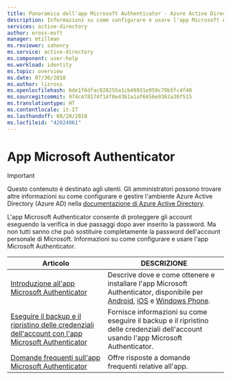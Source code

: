 ```yaml
---
title: Panoramica dell'app Microsoft Authenticator - Azure Active Directory | Microsoft Docs
description: Informazioni su come configurare e usare l'app Microsoft Authenticator.
services: active-directory
author: eross-msft
manager: mtillman
ms.reviewer: sahenry
ms.service: active-directory
ms.component: user-help
ms.workload: identity
ms.topic: overview
ms.date: 07/30/2018
ms.author: lizross
ms.openlocfilehash: 6de1f6dfac028255a1cb49931e959c79b5fc4f40
ms.sourcegitcommit: 974c478174f14f8e4361a1af6656e9362a30f515
ms.translationtype: HT
ms.contentlocale: it-IT
ms.lasthandoff: 08/20/2018
ms.locfileid: "42024061"
---
```

# <a name="microsoft-authenticator-app"></a>App Microsoft Authenticator

>[!Important]
>Questo contenuto è destinato agli utenti. Gli amministratori possono trovare altre informazioni su come configurare e gestire l'ambiente Azure Active Directory (Azure AD) nella [documentazione di Azure Active Directory](https://docs.microsoft.com/azure/active-directory).

L'app Microsoft Authenticator consente di proteggere gli account eseguendo la verifica in due passaggi dopo aver inserito la password. Ma non tutti sanno che può sostituire completamente la password dell'account personale di Microsoft. Informazioni su come configurare e usare l'app Microsoft Authenticator.

|Articolo |DESCRIZIONE |
|------|------------|
|[Introduzione all'app Microsoft Authenticator](microsoft-authenticator-app-how-to.md)|Descrive dove e come ottenere e installare l'app Microsoft Authenticator, disponibile per [Android](https://go.microsoft.com/fwlink/?linkid=866594), [iOS](https://go.microsoft.com/fwlink/?linkid=866594) e [Windows Phone](http://go.microsoft.com/fwlink/?Linkid=825071).|
|[Eseguire il backup e il ripristino delle credenziali dell'account con l'app Microsoft Authenticator](microsoft-authenticator-app-backup-and-recovery.md)| Fornisce informazioni su come eseguire il backup e il ripristino delle credenziali dell'account usando l'app Microsoft Authenticator.|
|[Domande frequenti sull'app Microsoft Authenticator](microsoft-authenticator-app-faq.md)|Offre risposte a domande frequenti relative all'app.|